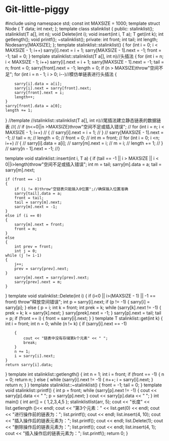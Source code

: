 # Git-little-piggy

#include <iostream>
using namespace std;
const int MAXSIZE = 1000;
template<class T>
struct Node
{
	T data;
	int next;
};
template<class T>
class stalinklist
{
public:
	stalinklist();
	stalinklist(T a[], int n);
	void Delete(int i);
	void insert(int i, T a);
	T get(int k);
	int getlength();
	void printf();
	~stalinklist();
private:
	int front;
	int tail;
	int length;
	Node<T>sarry[MAXSIZE];
};
template<class T>
stalinklist<T>::stalinklist()
{
	for (int i = 0; i < MAXSIZE - 1; i++)
		sarry[i].next = i + 1;
	sarry[MAXSIZE - 1].next = -1;
	front = -1;
	tail = 0;
}
template<class T>
stalinklist<T>::stalinklist(T a[], int n)//头插法
{
	for (int i = n; i < MAXSIZE - 1; i++)
		sarry[i].next = i + 1;
	sarry[MAXSIZE - 1].next = -1;
	tail = n;
	front = 0;
	sarry[front].next = -1;
	length = 0;
	if (n > MAXSIZE)throw"空间不足";
	for (int i = n - 1; i > 0; i--)//模仿单链表进行头插法
	{
		
		sarry[i].data = a[i];
		sarry[i].next = sarry[front].next;
		sarry[front].next = i;
		length++;
	}
	sarry[front].data = a[0];
	length += 1;
}
//template<class T>
//stalinklist<T>::stalinklist(T a[], int n)//尾插法建立静态链表的数据链表
//{
//	if (n<=0||n >MAXSIZE)throw"空间不足或插入错误";
//	for (int i = n; i < MAXSIZE - 1; i++)
//	{
//		sarry[i].next = i + 1;
//	}
//		sarry[MAXSIZE - 1].next = -1;
//		tail = n;
//		length = 0;
//	front = 0;
//	int m = front;
//	for (int i = 0; i <n; i++)
//	{
//		sarry[i].data = a[i];
//		sarry[m].next = i;
//		m = i;
//		length += 1;
//	}
//	sarry[n - 1].next = -1;
//}

template<class T>
void stalinklist<T>::insert(int i, T a)
{
	if (tail == -1 || i > MAXSIZE || i < 0||i>length)throw"空间不足或插入错误";
	int m = tail;
	sarry[m].data = a;
	tail = sarry[m].next;

	if (front == -1)
	{
		if (i != 0)throw"空链表只能插入0位置";//确保插入位置准确
		sarry[tail].data = a;
		front = tail;
		tail = sarry[m].next;
		sarry[m].next = -1;
	}
	else if (i == 0)
	{
		sarry[m].next = front;
		front = m;
	}
	else
	{
		int prev = front;
		int j = 0;
	while (j != i-1)
	{
		j++;
		prev = sarry[prev].next;
	}
		sarry[m].next = sarry[prev].next;
		sarry[prev].next = m;
	}
}
template<class T>
void stalinklist<T>::Delete(int i)
{
	if (i<0 || i>(MAXSIZE - 1) || -1 == front)
		throw"释放空间错误";
	int p = sarry[i].next;
	if (p != -1)
	{
		sarry[i] = sarry[p];
	}
	else
	{
		p = i;
		int k = front;
		int prek = k;
		while (sarry[k].next != -1)
		{
			prek = k;
			k = sarry[k].next;
		}
		sarry[prek].next = -1;
	}
	sarry[p].next = tail;
	tail = p;
	if (front == i)
	{
		front = sarry[i].next;
	}
}
template<class T>
T stalinklist<T>::get(int k)
{
	int i = front;
	int n = 0;
	while (n != k)
	{
		if (sarry[i].next == -1)

		{
			cout << "链表中没有存储第k个元素" << " ";
			break;
		}
		n += 1;
		i = sarry[i].next;
	}
	return sarry[i].data;
}
template<class T>
int stalinklist<T>::getlength()
{
	int n = 1;
	int i = front;
	if (front == -1)
	{
		n = 0;
		return n;
	}
	else
	{
		while (sarry[i].next != -1)
		{
			n++;
			i = sarry[i].next;
		}
		return n;
	}
}
template<class T>
stalinklist<T>::~stalinklist()
{
	front = -1;
	tail = 0;
}
template <class T>
void stalinklist<T>::printf()
{
	int p = front;
	while (sarry[p].next != -1)
	{
		cout << sarry[p].data << " ";
		p = sarry[p].next;
	}
	cout << sarry[p].data << " ";
}
int main()
{
	int arr[] = { 1,2,3,4,5 };
	stalinklist<int>list(arr, 5);
	cout << "长度" << list.getlength ()<< endl;
	cout << "第3个元素：" << list.get(0) << endl;
	cout << "进行操作前的链表为：";
	list.printf();
	cout << endl;
	list.insert(4, 10);
	cout << "插入操作后的链表元素为：";
	list.printf();
	cout << endl;
	list.Delete(1);
	cout << "删除操作后的链表元素为：";
	list.printf();
	cout << endl;
	list.insert(4, 1);
	cout << "插入操作后的链表元素为：";
	list.printf();
	return 0;
}

